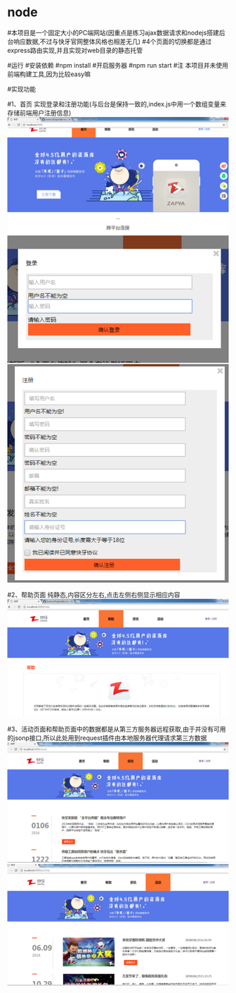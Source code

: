 # node

#本项目是一个固定大小的PC端网站(因重点是练习ajax数据请求和nodejs搭建后台响应数据,不过与快牙官网整体风格也相差无几)
#4个页面的切换都是通过express路由实现,并且实现对web目录的静态托管

#运行
#安装依赖
#npm install
#开启服务器
#npm run start
#注 本项目并未使用前端构建工具,因为比较easy嘛

#实现功能

#1、首页 实现登录和注册功能(与后台是保持一致的,index.js中用一个数组变量来存储前端用户注册信息)
<br/>
![Image text](https://github.com/butteryfling/node/blob/master/shut5.png)
![Image text](https://github.com/butteryfling/node/blob/master/shut1.png)
![Image text](https://github.com/butteryfling/node/blob/master/shut2.png)


#2、帮助页面 纯静态,内容区分左右,点击左侧右侧显示相应内容
![Image text](https://github.com/butteryfling/node/blob/master/shut6.png)

#3、活动页面和帮助页面中的数据都是从第三方服务器远程获取,由于并没有可用的jsonp接口,所以此处用到request插件由本地服务器代理请求第三方数据
![Image text](https://github.com/butteryfling/node/blob/master/shut3.png)
![Image text](https://github.com/butteryfling/node/blob/master/shut4.png)


